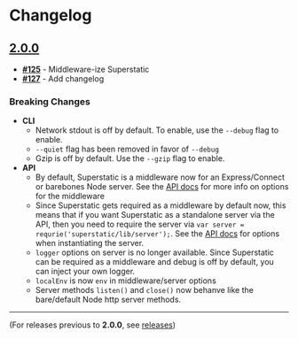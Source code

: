 # Changelog

## [2.0.0](https://github.com/divshot/superstatic/issues?q=is%3Aopen+is%3Aissue+milestone%3A2.0)

* **[#125](https://github.com/divshot/superstatic/issues/127)** - Middleware-ize Superstatic
* **[#127](https://github.com/divshot/superstatic/issues/125)** - Add changelog

### Breaking Changes

* **CLI**
  * Network stdout is off by default. To enable, use the `--debug` flag to enable.
  * `--quiet` flag has been removed in favor of `--debug`
  * Gzip is off by default. Use the `--gzip` flag to enable.
* **API**
  * By default, Superstatic is a middleware now for an Express/Connect or barebones Node server. See the [API docs]() for more info on options for the middleware
  * Since Superstatic gets required as a middleware by default now, this means that if you want Superstatic as a standalone server via the API, then you need to require the server via `var server = requrie('superstatic/lib/server');`. See the [API docs]() for options when instantiating the server.
  * `logger` options on server is no longer available. Since Superstatic can be required as a middleware and debug is off by default, you can inject your own logger.
  * `localEnv` is now `env` in middleware/server options
  * Server methods `listen()` and `close()` now behanve like the bare/default Node http server methods.


* * *

(For releases previous to **2.0.0**, see [releases](https://github.com/divshot/superstatic/releases))

